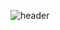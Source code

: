 ![header](https://capsule-render.vercel.app/api?type=venom&color=auto&text=Minani's%20GitHub&fontSize=40)
